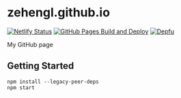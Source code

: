 # zehengl.github.io

[![Netlify Status](https://api.netlify.com/api/v1/badges/38645aee-f01e-4b28-a8a4-deb4fbcd6979/deploy-status)](https://app.netlify.com/sites/zehengl/deploys)
[![GitHub Pages Build and Deploy](https://github.com/zehengl/zehengl.github.io/actions/workflows/gh-pages-build-deploy.yml/badge.svg)](https://github.com/zehengl/zehengl.github.io/actions/workflows/gh-pages-build-deploy.yml)
[![Depfu](https://badges.depfu.com/badges/f2f3a7d8a79ea600361239b0b761a6e2/count.svg)](https://depfu.com/github/zehengl/zehengl.github.io?project_id=23913)

My GitHub page

## Getting Started

    npm install --legacy-peer-deps
    npm start
